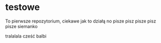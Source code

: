 # testowe
To pierwsze repozytorium, ciekawe jak to działą
no pisze pisz pisze pisz pisze
siemanko

tralalala
cześć balbi
